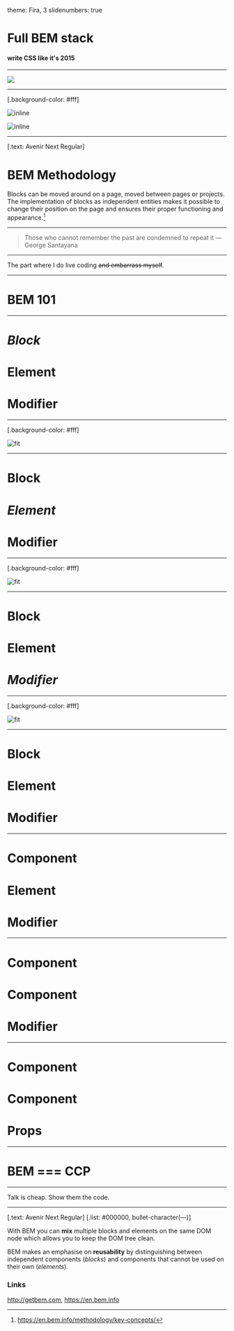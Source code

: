 theme: Fira, 3
slidenumbers: true

# Full BEM stack

#### write CSS like it's 2015

---

![](img/margin.png)

---

[.background-color: #fff]

![inline](img/bem.png)

![inline](img/bem2.png)

---

[.text: Avenir Next Regular]

# BEM Methodology

Blocks can be moved around on a page, moved between pages or projects. The implementation of blocks as independent entities makes it possible to change their position on the page and ensures their proper functioning and appearance.[^2]

[^2]: https://en.bem.info/methodology/key-concepts/

---

> Those who cannot remember the past are condemned to repeat it
— George Santayana

---

The part where I do live coding ~~and embarrass myself~~.

---

# BEM 101

---

# *Block*

# Element

# Modifier

---

[.background-color: #fff]

![fit](img/bem-block.png)

---

# Block

# *Element*

# Modifier

---

[.background-color: #fff]

![fit](img/bem-element.png)

---

# Block

# Element

# *Modifier*

---

[.background-color: #fff]

![fit](img/bem-modifier.png)

---

# Block

# Element

# Modifier

---

# __Component__

# Element

# Modifier

---

# __Component__

# __Component__

# Modifier

---

# __Component__

# __Component__

# __Props__

---

# BEM === CCP

---

Talk is cheap. Show them the code.

---

[.text: Avenir Next Regular]
[.list: #000000, bullet-character(—)]

With BEM you can **mix** multiple blocks and elements on the same DOM node which allows you to keep the DOM tree clean.

BEM makes an emphasise on **reusability** by distinguishing between independent components (*blocks*) and components that cannot be used on their own (*elements*).

### Links

http://getbem.com, https://en.bem.info
